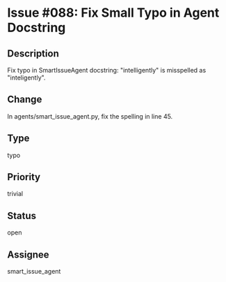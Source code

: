 # Issue #088: Fix Small Typo in Agent Docstring

## Description
Fix typo in SmartIssueAgent docstring: "intelligently" is misspelled as "inteligently".

## Change
In agents/smart_issue_agent.py, fix the spelling in line 45.

## Type
typo

## Priority  
trivial

## Status
open

## Assignee
smart_issue_agent